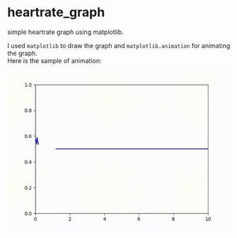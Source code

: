 # heartrate_graph
simple heartrate graph using matplotlib.  

I used `matplotlib` to draw the graph and `matplotlib.animation` for animating the graph.  
Here is the sample of animation:  
![](sample.gif)
